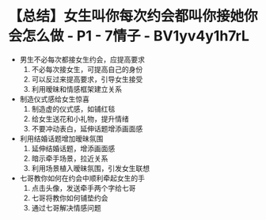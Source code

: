 # 【总结】女生叫你每次约会都叫你接她你会怎么做 - P1 - 7情子 - BV1yv4y1h7rL

-   男生不必每次都接女生约会，应提高要求
    1.  不必每次接女生，可提高自己的身份
    2.  可以反过来提高要求，引导女生接受
    3.  利用暧昧和情感框架建立关系
-   制造仪式感给女生惊喜
    1.  制造虚的仪式感，如铺红毯
    2.  给女生送花和小礼物，提升情绪
    3.  不要冲动表白，延伸话题增添画面感
-   利用结婚话题增加暧昧氛围
    1.  延伸结婚话题，增添画面感
    2.  暗示牵手场景，拉近关系
    3.  利用场景植入暧昧氛围，引发女生联想
-   七哥教你如何在约会中顺利牵起女生的手
    1.  点击头像，发送牵手两个字给七哥
    2.  七哥将教你如何铺垫约会
    3.  通过七哥解决情感问题